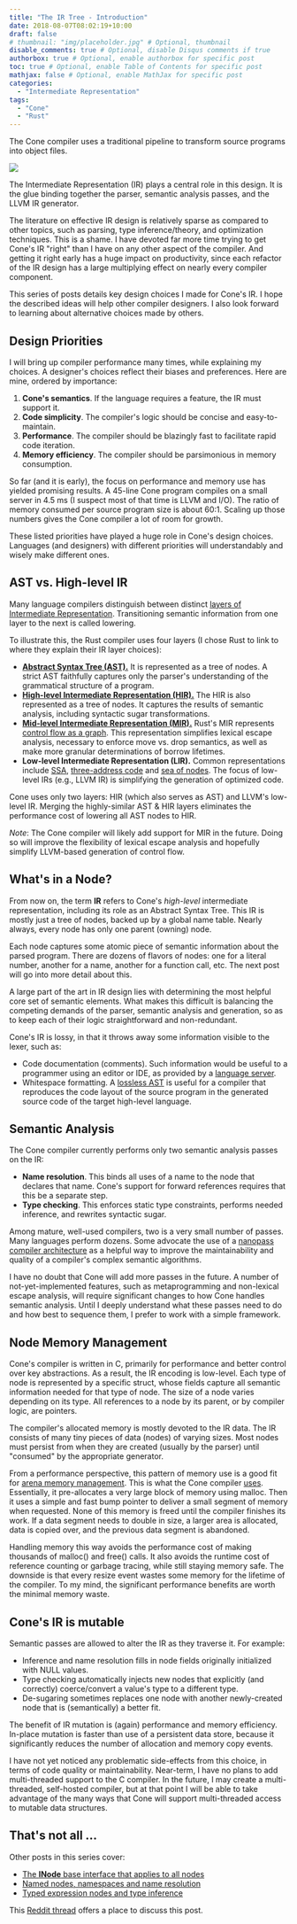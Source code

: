 ```yaml
---
title: "The IR Tree - Introduction"
date: 2018-08-07T08:02:19+10:00
draft: false
# thumbnail: "img/placeholder.jpg" # Optional, thumbnail
disable_comments: true # Optional, disable Disqus comments if true
authorbox: true # Optional, enable authorbox for specific post
toc: true # Optional, enable Table of Contents for specific post
mathjax: false # Optional, enable MathJax for specific post
categories:
  - "Intermediate Representation"
tags:
  - "Cone"
  - "Rust"
---
```


The Cone compiler uses a traditional pipeline to transform source programs into object files.

![](/images/cone_pipeline.png)

The Intermediate Representation (IR) plays a central role in this design.
It is the glue binding together
the parser, semantic analysis passes, and the LLVM IR generator.

The literature on effective IR design is relatively sparse as compared to other topics,
such as parsing, type inference/theory, and optimization techniques.
This is a shame.
I have devoted far more time trying to get Cone's IR "right" than 
I have on any other aspect of the compiler.
And getting it right early has a huge impact on productivity,
since each refactor of the IR design has a large multiplying effect on nearly every compiler component.

This series of posts details key design choices I made for Cone's IR.
I hope the described ideas will help other compiler designers.
I also look forward to learning about alternative choices
made by others.

## Design Priorities

I will bring up compiler performance many times, while explaining my choices.
A designer's choices reflect their biases and preferences.
Here are mine, ordered by importance:

1. **Cone's semantics**. If the language requires a feature, the IR must support it.
2. **Code simplicity**. The compiler's logic should be concise and easy-to-maintain.
3. **Performance**. The compiler should be blazingly fast to facilitate rapid code iteration.
4. **Memory efficiency**. The compiler should be parsimonious in memory consumption.

So far (and it is early), the focus on performance and memory use has yielded
promising results. A 45-line Cone program compiles on a small server in 4.5 ms
(I suspect most of that time is LLVM and I/O).
The ratio of memory consumed per source program size is about 60:1.
Scaling up those numbers gives the Cone compiler a lot of room for growth.

These listed priorities have played a huge role in Cone's design choices.
Languages (and designers) with different priorities will understandably and wisely
make different ones.

## AST vs. High-level IR

Many language compilers distinguish between distinct [layers of 
Intermediate Representation](http://www.cs.tau.ac.il/~msagiv/courses/acd/irscribe.doc).
Transitioning semantic information from one layer to the next is called lowering.

To illustrate this, the Rust compiler uses four layers
(I chose Rust to link to where they explain their IR layer choices):

- [**Abstract Syntax Tree (AST).**](https://en.wikipedia.org/wiki/Abstract_syntax_tree)
  It is represented as a tree of nodes.
  A strict AST faithfully captures only the parser's
  understanding of the grammatical structure of a program.
- [**High-level Intermediate Representation (HIR).**](https://github.com/nox/rust-rfcs/blob/master/text/1191-hir.md)
  The HIR is also represented as a tree of nodes.
  It captures the results of semantic analysis, including syntactic sugar transformations.
- [**Mid-level Intermediate Representation (MIR).**](https://blog.rust-lang.org/2016/04/19/MIR.html)
  Rust's MIR represents [control flow as a graph](https://en.wikipedia.org/wiki/Control_flow_graph).
  This representation simplifies lexical escape analysis, necessary to
  enforce move vs. drop semantics, as well as make more granular determinations of borrow lifetimes.
- **Low-level Intermediate Representation (LIR).**
  Common representations include [SSA](https://en.wikipedia.org/wiki/Static_single_assignment_form),
  [three-address code](https://en.wikipedia.org/wiki/Three-address_code)
  and [sea of nodes](https://darksi.de/d.sea-of-nodes/).
  The focus of low-level IRs (e.g., LLVM IR) is simplifying the generation of optimized code.

Cone uses only two layers: HIR (which also serves as AST) and LLVM's low-level IR.
Merging the highly-similar AST & HIR layers eliminates the performance cost
of lowering all AST nodes to HIR.

*Note*: The Cone compiler will likely add support for MIR in the future.
Doing so will improve the flexibility of lexical escape analysis and hopefully simplify
LLVM-based generation of control flow.

## What's in a Node?

From now on, the term **IR** refers to 
Cone's *high-level* intermediate representation,
including its role as an Abstract Syntax Tree.
This IR is mostly just a tree of nodes, backed up by a global name table.
Nearly always, every node has only one parent (owning) node.

Each node captures some atomic piece of semantic information about the parsed program.
There are dozens of flavors of nodes: one for a literal number,
another for a name, another for a function call, etc.
The next post will go into more detail about this.

A large part of the art in IR design lies with determining the
most helpful core set of semantic elements.
What makes this difficult is balancing the competing demands of the parser,
semantic analysis and generation, so as to keep each of their logic straightforward
and non-redundant.

Cone's IR is lossy, in that it throws away some information
visible to the lexer, such as:

- Code documentation (comments). 
  Such information would be useful to a programmer using an editor or IDE,
  as provided by a [language server](https://langserver.org/).
- Whitespace formatting.
  A [lossless AST](https://github.com/oilshell/oil/wiki/Lossless-Syntax-Tree-Pattern)
  is useful for a compiler that reproduces the code layout of the source program
  in the generated source code of the target high-level language.

## Semantic Analysis

The Cone compiler currently performs only two semantic analysis passes on the IR:

- **Name resolution**. This binds all uses of a name to the node that declares that name.
  Cone's support for forward references requires that this be a separate step.
- **Type checking**. This enforces static type constraints, performs needed inference,
  and rewrites syntactic sugar.

Among mature, well-used compilers, two is a very small number of passes.
Many languages perform dozens.
Some advocate the use of a
[nanopass compiler architecture](https://www.cs.indiana.edu/~dyb/pubs/nano-jfp.pdf)
as a helpful way to improve the maintainability and quality of a compiler's complex semantic algorithms.

I have no doubt that Cone will add more passes in the future.
A number of not-yet-implemented features, such as metaprogramming and
non-lexical escape analysis, will require significant changes to
how Cone handles semantic analysis.
Until I deeply understand what these passes need to do
and how best to sequence them, I prefer to work with a simple framework.

## Node Memory Management

Cone's compiler is written in C, primarily for performance and better control over key abstractions.
As a result, the IR encoding is low-level. Each type of node is represented by a specific struct, 
whose fields capture all semantic information needed for that type of node.
The size of a node varies depending on its type.
All references to a node by its parent, or by compiler logic, are pointers.

The compiler's allocated memory is mostly devoted to the IR data.
The IR consists of many tiny pieces of data (nodes) of varying sizes.
Most nodes must persist from when they are created (usually by the parser)
until "consumed" by the appropriate generator.

From a performance perspective, this pattern of memory use is a good fit
for [arena memory management](https://en.wikipedia.org/wiki/Region-based_memory_management).
This is what the Cone compiler [uses](https://github.com/jondgoodwin/cone/blob/master/src/c-compiler/shared/memory.c).
Essentially, it pre-allocates a very large block of memory using malloc.
Then it uses a simple and fast bump pointer to deliver a small segment of memory when requested.
None of this memory is freed until the compiler finishes its work.
If a data segment needs to double in size, a larger area is allocated, data is copied over,
and the previous data segment is abandoned.

Handling memory this way avoids the performance cost of making thousands of malloc() and free() calls.
It also avoids the runtime cost of reference counting or garbage tracing,
while still staying memory safe.
The downside is that every resize event wastes some memory for the lifetime of the compiler.
To my mind, the significant performance benefits are worth the minimal memory waste.

## Cone's IR is mutable

Semantic passes are allowed to alter the IR as they traverse it.
For example:

- Inference and name resolution fills in node fields originally initialized with NULL values.
- Type checking automatically injects new nodes that explicitly (and correctly)
  coerce/convert a value's type to a different type.
- De-sugaring sometimes replaces one node with another newly-created node
  that is (semantically) a better fit.

The benefit of IR mutation is (again) performance and memory efficiency.
In-place mutation is faster than use of a persistent data store, because
it significantly reduces the number of allocation and memory copy events.

I have not yet noticed any problematic side-effects from this choice,
in terms of code quality or maintainability.
Near-term, I have no plans to add multi-threaded support to the C compiler.
In the future, I may create a multi-threaded, self-hosted compiler,
but at that point I will be able to take advantage of the many ways
that Cone will support multi-threaded access to mutable data structures.

## That's not all ...

Other posts in this series cover:

- [The **INode** base interface that applies to all nodes](/post/the-ir-tree-inode)
- [Named nodes, namespaces and name resolution](/post/the-ir-tree-named-nodes)
- [Typed expression nodes and type inference](/post/the-ir-tree-typed-nodes)

This [Reddit thread](https://www.reddit.com/r/ProgrammingLanguages/comments/95thtz/ir_design_for_the_cone_compiler/?st=jkm3d52d&sh=51909566) offers a place to discuss this post.